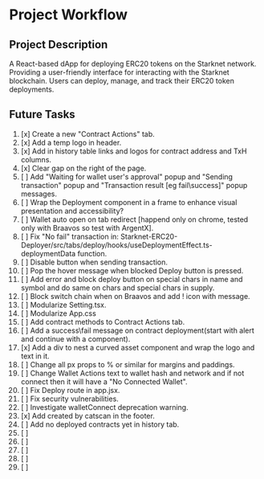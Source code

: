 # Project Workflow

## Project Description
A React-based dApp for deploying ERC20 tokens on the Starknet network.
Providing a user-friendly interface for interacting with the Starknet blockchain.
Users can deploy, manage, and track their ERC20 token deployments.


## Future Tasks

 1. [x] Create a new "Contract Actions" tab.
 2. [x] Add a temp logo in header.
 3. [x] Add in history table links and logos for contract address and TxH columns.
 4. [x] Clear gap on the right of the page.
 5. [ ] Add "Waiting for wallet user's approval" popup and "Sending transaction" popup and "Transaction result [eg fail\success]" popup messages.
 6. [ ] Wrap the Deployment component in a frame to enhance visual presentation and accessibility?
 7. [ ] Wallet auto open on tab redirect [happend only on chrome, tested only with Braavos so test with ArgentX].
 8. [ ] Fix "No fail" transaction in: Starknet-ERC20-Deployer/src/tabs/deploy/hooks/useDeploymentEffect.ts-deploymentData function.
 9. [ ] Disable button when sending transaction.
10. [ ] Pop the hover message when blocked Deploy button is pressed.
11. [ ] Add error and block deploy button on special chars in name and symbol and do same on chars and special chars in supply.
12. [ ] Block switch chain when on Braavos and add ! icon with message.
13. [ ] Modularize Setting.tsx.
14. [ ] Modularize App.css
15. [ ] Add contract methods to Contract Actions tab.
16. [ ] Add a success\fail message on contract deployment(start with alert and continue with a component). 
17. [x] Add a div to nest a curved asset component and wrap the logo and text in it.
18. [ ] Change all px props to % or similar for margins and paddings.
19. [ ] Change Wallet Actions text to wallet hash and network and if not connect then it will have a "No Connected Wallet". 
20. [ ] Fix Deploy route in app.jsx.
21. [ ] Fix security vulnerabilities.
22. [ ] Investigate walletConnect deprecation warning.
23. [x] Add created by catscan in the footer.
24. [ ] Add no deployed contracts yet in history tab.
25. [ ] 
25. [ ]
25. [ ]
25. [ ]
25. [ ]